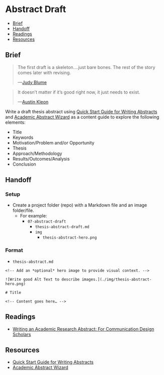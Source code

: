 # Abstract Draft

- [Brief](#brief)
- [Handoff](#handoff)
- [Readings](#readings)
- [Resources](#resources)

## Brief

> The first draft is a skeleton….just bare bones. The rest of the story comes later with revising.
>
> —[Judy Blume](http://judyblume.com)

> It doesn’t matter if it’s good right now, it just needs to exist.
>
> —[Austin Kleon](https://austinkleon.com)

Write a draft thesis abstract using [Quick Start Guide for Writing Abstracts](https://designincubation.com/publications/white-papers/quick-start-guide-for-writing-abstracts/) and [Academic Abstract Wizard](https://designincubation.com/abstract-wizard/) as a content guide to explore the following elements:

- Title
- Keywords
- Motivation/Problem and/or Opportunity
- Thesis
- Approach/Methodology
- Results/Outcomes/Analysis
- Conclusion

## Handoff

### Setup

- Create a project folder (repo) with a Markdown file and an image folder/file.
  - For example:
    - `07-abstract-draft`
      - `thesis-abstract-draft.md`
      -  `img`
          - `thesis-abstract-hero.png`

### Format

- `thesis-abstract.md`

```
<!-- Add an *optional* hero image to provide visual context. -->

![Write good Alt Text to describe images.](./img/thesis-abstract-hero.png)

# Title

<!-- Content goes here… -->

```

## Readings

- [Writing an Academic Research Abstract: For Communication Design Scholars](https://designincubation.com/publications/white-papers/writing-an-academic-research-abstract-for-communication-graphic-design-researchers-scholars/)

## Resources

- [Quick Start Guide for Writing Abstracts](https://designincubation.com/publications/white-papers/quick-start-guide-for-writing-abstracts/)
- [Academic Abstract Wizard](https://designincubation.com/abstract-wizard/)
